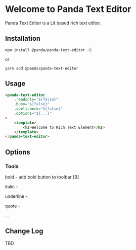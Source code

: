 # Welcome to Panda Text Editor
Panda Text Editor is a Lit based rich text editor.

## Installation
```npm install @panda/panda-text-editor -S```

or 

```yarn add @panda/panda-text-editor```

## Usage

```html
<panda-text-editor
	.readonly="${false}"
	.busy="${false}"
	.spellcheck="${false}"
	.options="${...}"
>
	<template>
		<h2>Welcome to Rich Text Element</h2>
	</template>
</panda-text-editor>
```

## Options

### Tools

bold - add bold button to toolbar [B]

italic - 

underline - 

quote - 

...

## Change Log

TBD
